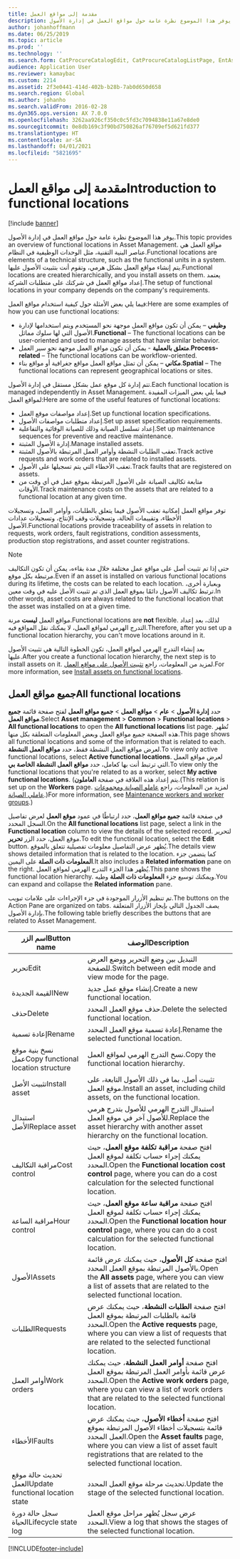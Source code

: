 ```yaml
---
title: مقدمة إلى مواقع العمل
description: يوفر هذا الموضوع نظرة عامة حول مواقع العمل في إدارة الأصول.
author: johanhoffmann
ms.date: 06/25/2019
ms.topic: article
ms.prod: ''
ms.technology: ''
ms.search.form: CatProcureCatalogEdit, CatProcureCatalogListPage, EntAssetFunctionalLocationEditSubLocations, EntAssetFunctionalLocationLookup, EntAssetFunctionalLocationRename, EntAssetFunctionalLocation
audience: Application User
ms.reviewer: kamaybac
ms.custom: 2214
ms.assetid: 2f3e0441-414d-402b-b28b-7ab0d650d658
ms.search.region: Global
ms.author: johanho
ms.search.validFrom: 2016-02-28
ms.dyn365.ops.version: AX 7.0.0
ms.openlocfilehash: 3262aa926cf350c0c5fd3c7094838e11a67e8de0
ms.sourcegitcommit: 0e8db169c3f90bd750826af76709ef5d621fd377
ms.translationtype: HT
ms.contentlocale: ar-SA
ms.lasthandoff: 04/01/2021
ms.locfileid: "5821695"
---
```

# <a name="introduction-to-functional-locations"></a><span data-ttu-id="14fd7-103">مقدمة إلى مواقع العمل</span><span class="sxs-lookup"><span data-stu-id="14fd7-103">Introduction to functional locations</span></span>

[!include [banner](../../includes/banner.md)]

 

<span data-ttu-id="14fd7-104">يوفر هذا الموضوع نظرة عامة حول مواقع العمل في إدارة الأصول.</span><span class="sxs-lookup"><span data-stu-id="14fd7-104">This topic provides an overview of functional locations in Asset Management.</span></span> <span data-ttu-id="14fd7-105">مواقع العمل هي عناصر البنية التقنية، مثل الوحدات الوظيفية في النظام.</span><span class="sxs-lookup"><span data-stu-id="14fd7-105">Functional locations are elements of a technical structure, such as the functional units in a system.</span></span> <span data-ttu-id="14fd7-106">يتم إنشاء مواقع العمل بشكل هرمي، وتقوم أنت بتثبيت الأصول عليها.</span><span class="sxs-lookup"><span data-stu-id="14fd7-106">Functional locations are created hierarchically, and you install assets on them.</span></span> <span data-ttu-id="14fd7-107">يعتمد إعداد مواقع العمل في شركتك على متطلبات الشركة.</span><span class="sxs-lookup"><span data-stu-id="14fd7-107">The setup of functional locations in your company depends on the company's requirements.</span></span>

<span data-ttu-id="14fd7-108">فيما يلي بعض الأمثلة حول كيفية استخدام مواقع العمل:</span><span class="sxs-lookup"><span data-stu-id="14fd7-108">Here are some examples of how you can use functional locations:</span></span>

- <span data-ttu-id="14fd7-109">**وظيفي** – يمكن أن تكون مواقع العمل موجهة نحو المستخدم ويتم استخدامها لإدارة الأصول التي لها سلوك مماثل.</span><span class="sxs-lookup"><span data-stu-id="14fd7-109">**Functional** – The functional locations can be user-oriented and used to manage assets that have similar behavior.</span></span>
- <span data-ttu-id="14fd7-110">**متعلق بالعملية** - يمكن أن تكون مواقع العمل موجهة نحو سير العمل.</span><span class="sxs-lookup"><span data-stu-id="14fd7-110">**Process-related** – The functional locations can be workflow-oriented.</span></span>
- <span data-ttu-id="14fd7-111">**مكاني** – يمكن أن تمثل مواقع العمل مواقع جغرافية أو مواقع بناء.</span><span class="sxs-lookup"><span data-stu-id="14fd7-111">**Spatial** – The functional locations can represent geographical locations or sites.</span></span>

<span data-ttu-id="14fd7-112">تتم إدارة كل موقع عمل بشكل مستقل في إدارة الأصول.</span><span class="sxs-lookup"><span data-stu-id="14fd7-112">Each functional location is managed independently in Asset Management.</span></span> <span data-ttu-id="14fd7-113">فيما يلي بعض الميزات المفيدة لمواقع العمل:</span><span class="sxs-lookup"><span data-stu-id="14fd7-113">Here are some of the useful features of functional locations:</span></span>

- <span data-ttu-id="14fd7-114">إعداد مواصفات موقع العمل.</span><span class="sxs-lookup"><span data-stu-id="14fd7-114">Set up functional location specifications.</span></span>
- <span data-ttu-id="14fd7-115">إعداد متطلبات مواصفات الأصول.</span><span class="sxs-lookup"><span data-stu-id="14fd7-115">Set up asset specification requirements.</span></span>
- <span data-ttu-id="14fd7-116">إعداد تسلسل الصيانة وذلك للصيانة الوقائية والتفاعلية.</span><span class="sxs-lookup"><span data-stu-id="14fd7-116">Set up maintenance sequences for preventive and reactive maintenance.</span></span>
- <span data-ttu-id="14fd7-117">إدارة الأصول المثبتة.</span><span class="sxs-lookup"><span data-stu-id="14fd7-117">Manage installed assets.</span></span>
- <span data-ttu-id="14fd7-118">تعقب الطلبات النشطة وأوامر العمل المرتبطة بالأصول المثبتة.</span><span class="sxs-lookup"><span data-stu-id="14fd7-118">Track active requests and work orders that are related to installed assets.</span></span>
- <span data-ttu-id="14fd7-119">تعقب الأخطاء التي يتم تسجيلها على الأصول.</span><span class="sxs-lookup"><span data-stu-id="14fd7-119">Track faults that are registered on assets.</span></span>
- <span data-ttu-id="14fd7-120">متابعة تكاليف الصيانة على الأصول المرتبطة بموقع عمل في أي وقت من الأوقات.</span><span class="sxs-lookup"><span data-stu-id="14fd7-120">Track maintenance costs on the assets that are related to a functional location at any given time.</span></span>

<span data-ttu-id="14fd7-121">توفر مواقع العمل إمكانية تعقب الأصول فيما يتعلق بالطلبات، وأوامر العمل، وتسجيلات الأخطاء، وتقييمات الحالة، وتسجيلات وقف الإنتاج، وتسجيلات عدادات الأصول.</span><span class="sxs-lookup"><span data-stu-id="14fd7-121">Functional locations provide traceability of assets in relation to requests, work orders, fault registrations, condition assessments, production stop registrations, and asset counter registrations.</span></span>

> [!NOTE]
> <span data-ttu-id="14fd7-122">حتى إذا تم تثبيت أصل على مواقع عمل مختلفة خلال مدة بقاءه، يمكن أن تكون التكاليف مرتبطة بكل موقع.</span><span class="sxs-lookup"><span data-stu-id="14fd7-122">Even if an asset is installed on various functional locations during its lifetime, the costs can be related to each location.</span></span> <span data-ttu-id="14fd7-123">وبعبارة أخرى، ترتبط تكاليف الأصول دائمًا بموقع العمل الذي تم تثبيت الأصل عليه في وقت معين.</span><span class="sxs-lookup"><span data-stu-id="14fd7-123">In other words, asset costs are always related to the functional location that the asset was installed on at a given time.</span></span>

<span data-ttu-id="14fd7-124">مواقع العمل **ليست** مرنة.</span><span class="sxs-lookup"><span data-stu-id="14fd7-124">Functional locations are **not** flexible.</span></span> <span data-ttu-id="14fd7-125">لذلك، بعد إعداد التدرج الهرمي لمواقع العمل، لا يمكنك نقل المواقع فيه.</span><span class="sxs-lookup"><span data-stu-id="14fd7-125">Therefore, after you set up a functional location hierarchy, you can't move locations around in it.</span></span> 

<span data-ttu-id="14fd7-126">بعد إنشاء التدرج الهرمي لمواقع العمل، تكون الخطوة التالية هي تثبيت الأصول عليها.</span><span class="sxs-lookup"><span data-stu-id="14fd7-126">After you create a functional location hierarchy, the next step is to install assets on it.</span></span> <span data-ttu-id="14fd7-127">لمزيد من المعلومات، راجع [تثبيت الأصول على مواقع العمل](../functional-locations/install-objects-on-functional-locations.md).</span><span class="sxs-lookup"><span data-stu-id="14fd7-127">For more information, see [Install assets on functional locations](../functional-locations/install-objects-on-functional-locations.md).</span></span>

## <a name="all-functional-locations"></a><span data-ttu-id="14fd7-128">جميع مواقع العمل</span><span class="sxs-lookup"><span data-stu-id="14fd7-128">All functional locations</span></span>

<span data-ttu-id="14fd7-129">حدد **إدارة الأصول** \> **عام** \> **مواقع العمل** \> **جميع مواقع العمل** لفتح صفحة قائمة **جميع مواقع العمل**.</span><span class="sxs-lookup"><span data-stu-id="14fd7-129">Select **Asset management** \> **Common** \> **Functional locations** \> **All functional locations** to open the **All functional locations** list page.</span></span> <span data-ttu-id="14fd7-130">تُظهر هذه الصفحة جميع مواقع العمل وبعض المعلومات المتعلقة بكل منها.</span><span class="sxs-lookup"><span data-stu-id="14fd7-130">This page shows all functional locations and some of the information that is related to each.</span></span> <span data-ttu-id="14fd7-131">لعرض مواقع العمل النشطة فقط، حدد **مواقع العمل النشطة**.</span><span class="sxs-lookup"><span data-stu-id="14fd7-131">To view only active functional locations, select **Active functional locations**.</span></span> <span data-ttu-id="14fd7-132">لعرض مواقع العمل التي ترتبط أنت بها كعامل، حدد **مواقع العمل النشطة الخاصة بي**.</span><span class="sxs-lookup"><span data-stu-id="14fd7-132">To view only the functional locations that you're related to as a worker, select **My active functional locations**.</span></span> <span data-ttu-id="14fd7-133">(يتم إعداد هذه العلاقة في صفحة **العاملون**.</span><span class="sxs-lookup"><span data-stu-id="14fd7-133">(This relation is set up on the **Workers** page.</span></span> <span data-ttu-id="14fd7-134">لمزيد من المعلومات، راجع [عاملو الصيانة ومجموعات عاملي الصيانة](../setup-for-objects/workers-and-worker-groups.md).)</span><span class="sxs-lookup"><span data-stu-id="14fd7-134">For more information, see [Maintenance workers and worker groups](../setup-for-objects/workers-and-worker-groups.md).)</span></span>

<span data-ttu-id="14fd7-135">في صفحة قائمة **جميع مواقع العمل**، حدد ارتباطًا في عمود **موقع العمل** لعرض تفاصيل السجل المحدد.</span><span class="sxs-lookup"><span data-stu-id="14fd7-135">On the **All functional locations** list page, select a link in the **Functional location** column to view the details of the selected record.</span></span> <span data-ttu-id="14fd7-136">لتحرير موقع العمل، حدد الزر **تحرير**.</span><span class="sxs-lookup"><span data-stu-id="14fd7-136">To edit the functional location, select the **Edit** button.</span></span> <span data-ttu-id="14fd7-137">يُظهر عرض التفاصيل معلومات تفصيلية تتعلق بالموقع.</span><span class="sxs-lookup"><span data-stu-id="14fd7-137">The details view shows detailed information that is related to the location.</span></span> <span data-ttu-id="14fd7-138">كما يتضمن جزء **المعلومات ذات الصلة** على اليمين.</span><span class="sxs-lookup"><span data-stu-id="14fd7-138">It also includes a **Related information** pane on the right.</span></span> <span data-ttu-id="14fd7-139">يُظهر هذا الجزء التدرج الهرمي لمواقع العمل.</span><span class="sxs-lookup"><span data-stu-id="14fd7-139">This pane shows the functional location hierarchy.</span></span> <span data-ttu-id="14fd7-140">ويمكنك توسيع جزء **المعلومات ذات الصلة** وطيه.</span><span class="sxs-lookup"><span data-stu-id="14fd7-140">You can expand and collapse the **Related information** pane.</span></span>

<span data-ttu-id="14fd7-141">تم تنظيم الأزرار الموجودة في جزء الإجراءات على علامات تبويب.</span><span class="sxs-lookup"><span data-stu-id="14fd7-141">The buttons on the Action Pane are organized on tabs.</span></span> <span data-ttu-id="14fd7-142">يصف الجدول التالي بإيجاز الأزرار المتعلقة بإدارة الأصول.</span><span class="sxs-lookup"><span data-stu-id="14fd7-142">The following table briefly describes the buttons that are related to Asset Management.</span></span>

| <span data-ttu-id="14fd7-143">اسم الزر</span><span class="sxs-lookup"><span data-stu-id="14fd7-143">Button name</span></span>                         | <span data-ttu-id="14fd7-144">الوصف</span><span class="sxs-lookup"><span data-stu-id="14fd7-144">Description</span></span>                                                                                                                                  |
|-------------------------------------|----------------------------------------------------------------------------------------------------------------------------------------------|
| <span data-ttu-id="14fd7-145">تحرير</span><span class="sxs-lookup"><span data-stu-id="14fd7-145">Edit</span></span>                                | <span data-ttu-id="14fd7-146">التبديل بين وضع التحرير ووضع العرض للصفحة.</span><span class="sxs-lookup"><span data-stu-id="14fd7-146">Switch between edit mode and view mode for the page.</span></span>                                                                                         |
| <span data-ttu-id="14fd7-147">القيمة الجديدة</span><span class="sxs-lookup"><span data-stu-id="14fd7-147">New</span></span>                                 | <span data-ttu-id="14fd7-148">إنشاء موقع عمل جديد.</span><span class="sxs-lookup"><span data-stu-id="14fd7-148">Create a new functional location.</span></span>                                                                                                            |
| <span data-ttu-id="14fd7-149">حذف</span><span class="sxs-lookup"><span data-stu-id="14fd7-149">Delete</span></span>                              | <span data-ttu-id="14fd7-150">حذف موقع العمل المحدد.</span><span class="sxs-lookup"><span data-stu-id="14fd7-150">Delete the selected functional location.</span></span>                                                                                                     |
| <span data-ttu-id="14fd7-151">إعادة تسمية</span><span class="sxs-lookup"><span data-stu-id="14fd7-151">Rename</span></span>                              | <span data-ttu-id="14fd7-152">إعادة تسمية موقع العمل المحدد.</span><span class="sxs-lookup"><span data-stu-id="14fd7-152">Rename the selected functional location.</span></span>                                                                                                     |
| <span data-ttu-id="14fd7-153">نسخ بنية موقع عمل</span><span class="sxs-lookup"><span data-stu-id="14fd7-153">Copy functional location structure</span></span>  | <span data-ttu-id="14fd7-154">نسخ التدرج الهرمي لمواقع العمل.</span><span class="sxs-lookup"><span data-stu-id="14fd7-154">Copy the functional location hierarchy.</span></span>                                                                                                      |
| <span data-ttu-id="14fd7-155">تثبيت الأصل</span><span class="sxs-lookup"><span data-stu-id="14fd7-155">Install asset</span></span>                       | <span data-ttu-id="14fd7-156">تثبيت أصل، بما في ذلك الأصول التابعة، على موقع العمل.</span><span class="sxs-lookup"><span data-stu-id="14fd7-156">Install an asset, including child assets, on the functional location.</span></span>                                                                        |
| <span data-ttu-id="14fd7-157">استبدال الأصل</span><span class="sxs-lookup"><span data-stu-id="14fd7-157">Replace asset</span></span>                       | <span data-ttu-id="14fd7-158">استبدال التدرج الهرمي للأصول بتدرج هرمي للأصول آخر في موقع العمل.</span><span class="sxs-lookup"><span data-stu-id="14fd7-158">Replace the asset hierarchy with another asset hierarchy on the functional location.</span></span>                                                         |
| <span data-ttu-id="14fd7-159">مراقبة التكاليف</span><span class="sxs-lookup"><span data-stu-id="14fd7-159">Cost control</span></span>                        | <span data-ttu-id="14fd7-160">افتح صفحة **مراقبة تكلفة موقع العمل**، حيث يمكنك إجراء حساب تكلفة لموقع العمل المحدد.</span><span class="sxs-lookup"><span data-stu-id="14fd7-160">Open the **Functional location cost control** page, where you can do a cost calculation for the selected functional location.</span></span>                |
| <span data-ttu-id="14fd7-161">مراقبة الساعة</span><span class="sxs-lookup"><span data-stu-id="14fd7-161">Hour control</span></span>                        | <span data-ttu-id="14fd7-162">افتح صفحة **مراقبة ساعة موقع العمل**، حيث يمكنك إجراء حساب تكلفة لموقع العمل المحدد.</span><span class="sxs-lookup"><span data-stu-id="14fd7-162">Open the **Functional location hour control** page, where you can do a cost calculation for the selected functional location.</span></span>                |
| <span data-ttu-id="14fd7-163">الأصول</span><span class="sxs-lookup"><span data-stu-id="14fd7-163">Assets</span></span>                              | <span data-ttu-id="14fd7-164">افتح صفحة **كل الأصول**، حيث يمكنك عرض قائمة بالأصول المرتبطة بموقع العمل المحدد.</span><span class="sxs-lookup"><span data-stu-id="14fd7-164">Open the **All assets** page, where you can view a list of assets that are related to the selected functional location.</span></span>                      |
| <span data-ttu-id="14fd7-165">الطلبات</span><span class="sxs-lookup"><span data-stu-id="14fd7-165">Requests</span></span>                            | <span data-ttu-id="14fd7-166">افتح صفحة **الطلبات النشطة**، حيث يمكنك عرض قائمة بالطلبات المرتبطة بموقع العمل المحدد.</span><span class="sxs-lookup"><span data-stu-id="14fd7-166">Open the **Active requests** page, where you can view a list of requests that are related to the selected functional location.</span></span>               |
| <span data-ttu-id="14fd7-167">أوامر العمل</span><span class="sxs-lookup"><span data-stu-id="14fd7-167">Work orders</span></span>                         | <span data-ttu-id="14fd7-168">افتح صفحة **أوامر العمل النشطة**، حيث يمكنك عرض قائمة بأوامر العمل المرتبطة بموقع العمل المحدد.</span><span class="sxs-lookup"><span data-stu-id="14fd7-168">Open the **Active work orders** page, where you can view a list of work orders that are related to the selected functional location.</span></span>         |
| <span data-ttu-id="14fd7-169">الأخطاء</span><span class="sxs-lookup"><span data-stu-id="14fd7-169">Faults</span></span>                              | <span data-ttu-id="14fd7-170">افتح صفحة **أخطاء الأصول**، حيث يمكنك عرض قائمة بتسجيلات أخطاء الأصول المرتبطة بموقع العمل المحدد.</span><span class="sxs-lookup"><span data-stu-id="14fd7-170">Open the **Asset faults** page, where you can view a list of asset fault registrations that are related to the selected functional location.</span></span> |
| <span data-ttu-id="14fd7-171">تحديث حالة موقع العمل</span><span class="sxs-lookup"><span data-stu-id="14fd7-171">Update functional location state</span></span>    | <span data-ttu-id="14fd7-172">تحديث مرحلة موقع العمل المحدد.</span><span class="sxs-lookup"><span data-stu-id="14fd7-172">Update the stage of the selected functional location.</span></span>                                                                                        |
| <span data-ttu-id="14fd7-173">سجل حالة دورة الحياة</span><span class="sxs-lookup"><span data-stu-id="14fd7-173">Lifecycle state log</span></span>                 | <span data-ttu-id="14fd7-174">عرض سجل يُظهر مراحل موقع العمل المحدد.</span><span class="sxs-lookup"><span data-stu-id="14fd7-174">View a log that shows the stages of the selected functional location.</span></span>                                                                        |


[!INCLUDE[footer-include](../../../includes/footer-banner.md)]